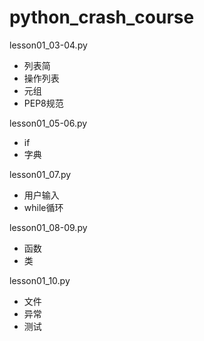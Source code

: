 # python_crash_course

lesson01_03-04.py
- 列表简
- 操作列表
- 元组
- PEP8规范

lesson01_05-06.py
- if
- 字典

lesson01_07.py
- 用户输入
- while循环

lesson01_08-09.py
- 函数
- 类

lesson01_10.py
- 文件
- 异常
- 测试